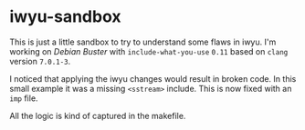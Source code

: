 # iwyu-sandbox

This is just a little sandbox to try to understand some flaws in iwyu. I'm working on _Debian Buster_ with `include-what-you-use` `0.11` based on `clang` version `7.0.1-3`.

I noticed that applying the iwyu changes would result in broken code. In this small example it was a missing `<sstream>` include. This is now fixed with an `imp` file.

All the logic is kind of captured in the makefile.